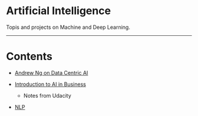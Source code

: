 # Artificial Intelligence

Topis and projects on Machine and Deep Learning.

----

Contents
=======================

* [Andrew Ng on Data Centric AI](https://github.com/dimi-fn/Various-Data-Science-Scripts/tree/main/AI/Andrew%20Ng%20on%20Data%20Centric%20AI)

* [Introduction to AI in Business]()
    * Notes from Udacity

* [NLP](https://github.com/dimi-fn/Various-Data-Science-Scripts/tree/main/AI/NLP)
